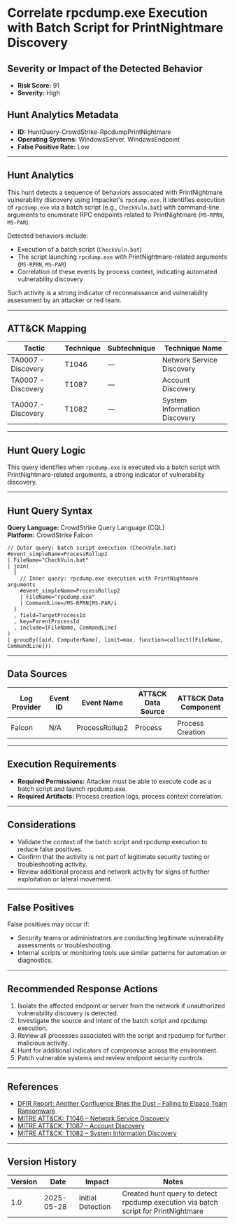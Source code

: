 # Correlate rpcdump.exe Execution with Batch Script for PrintNightmare Discovery

## Severity or Impact of the Detected Behavior
- **Risk Score:** 91
- **Severity:** High

## Hunt Analytics Metadata

- **ID:** HuntQuery-CrowdStrike-RpcdumpPrintNightmare
- **Operating Systems:** WindowsServer, WindowsEndpoint
- **False Positive Rate:** Low

---

## Hunt Analytics

This hunt detects a sequence of behaviors associated with PrintNightmare vulnerability discovery using Impacket's `rpcdump.exe`. It identifies execution of `rpcdump.exe` via a batch script (e.g., `CheckVuln.bat`) with command-line arguments to enumerate RPC endpoints related to PrintNightmare (`MS-RPRN`, `MS-PAR`).

Detected behaviors include:

- Execution of a batch script (`CheckVuln.bat`)
- The script launching `rpcdump.exe` with PrintNightmare-related arguments (`MS-RPRN`, `MS-PAR`)
- Correlation of these events by process context, indicating automated vulnerability discovery

Such activity is a strong indicator of reconnaissance and vulnerability assessment by an attacker or red team.

---

## ATT&CK Mapping

| Tactic                        | Technique   | Subtechnique | Technique Name                                 |
|------------------------------|-------------|--------------|-----------------------------------------------|
| TA0007 - Discovery           | T1046       | —            | Network Service Discovery                     |
| TA0007 - Discovery           | T1087       | —            | Account Discovery                             |
| TA0007 - Discovery           | T1082       | —            | System Information Discovery                  |

---

## Hunt Query Logic

This query identifies when `rpcdump.exe` is executed via a batch script with PrintNightmare-related arguments, a strong indicator of vulnerability discovery.

---

## Hunt Query Syntax

**Query Language:** CrowdStrike Query Language (CQL)  
**Platform:** CrowdStrike Falcon

```fql
// Outer query: batch script execution (CheckVuln.bat)    
#event_simpleName=ProcessRollup2    
| FileName="CheckVuln.bat"    
| join(    
  {    
    // Inner query: rpcdump.exe execution with PrintNightmare arguments    
    #event_simpleName=ProcessRollup2    
    | FileName="rpcdump.exe"    
    | CommandLine=/MS-RPRN|MS-PAR/i    
  }    
  , field=TargetProcessId    
  , key=ParentProcessId    
  , include=[FileName, CommandLine]    
)    
| groupBy([aid, ComputerName], limit=max, function=collect([FileName, CommandLine]))  
```

---

## Data Sources

| Log Provider | Event ID         | Event Name             | ATT&CK Data Source  | ATT&CK Data Component  |
|--------------|------------------|------------------------|---------------------|------------------------|
| Falcon       | N/A              | ProcessRollup2         | Process             | Process Creation       |

---

## Execution Requirements

- **Required Permissions:** Attacker must be able to execute code as a batch script and launch rpcdump.exe.
- **Required Artifacts:** Process creation logs, process context correlation.

---

## Considerations

- Validate the context of the batch script and rpcdump execution to reduce false positives.
- Confirm that the activity is not part of legitimate security testing or troubleshooting activity.
- Review additional process and network activity for signs of further exploitation or lateral movement.

---

## False Positives

False positives may occur if:

- Security teams or administrators are conducting legitimate vulnerability assessments or troubleshooting.
- Internal scripts or monitoring tools use similar patterns for automation or diagnostics.

---

## Recommended Response Actions

1. Isolate the affected endpoint or server from the network if unauthorized vulnerability discovery is detected.
2. Investigate the source and intent of the batch script and rpcdump execution.
3. Review all processes associated with the script and rpcdump for further malicious activity.
4. Hunt for additional indicators of compromise across the environment.
5. Patch vulnerable systems and review endpoint security controls.

---

## References

- [DFIR Report: Another Confluence Bites the Dust – Falling to Elpaco Team Ransomware](https://thedfirreport.com/2025/05/19/another-confluence-bites-the-dust-falling-to-elpaco-team-ransomware/#case-summary)
- [MITRE ATT&CK: T1046 – Network Service Discovery](https://attack.mitre.org/techniques/T1046/)
- [MITRE ATT&CK: T1087 – Account Discovery](https://attack.mitre.org/techniques/T1087/)
- [MITRE ATT&CK: T1082 – System Information Discovery](https://attack.mitre.org/techniques/T1082/)

---

## Version History

| Version | Date       | Impact            | Notes                                                                                      |
|---------|------------|-------------------|--------------------------------------------------------------------------------------------|
| 1.0     | 2025-05-28 | Initial Detection | Created hunt query to detect rpcdump execution via batch script for PrintNightmare |
